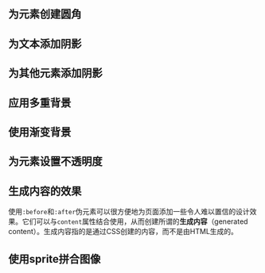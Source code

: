## 为元素创建圆角

## 为文本添加阴影

## 为其他元素添加阴影

## 应用多重背景

## 使用渐变背景

## 为元素设置不透明度

## 生成内容的效果

使用`:before`和`:after`伪元素可以很方便地为页面添加一些令人难以置信的设计效果。它们可以与`content`属性结合使用，从而创建所谓的**生成内容**（generated content）。生成内容指的是通过CSS创建的内容，而不是由HTML生成的。

## 使用sprite拼合图像